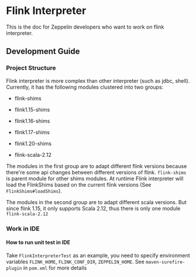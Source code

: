 # Flink Interpreter

This is the doc for Zeppelin developers who want to work on flink interpreter.

## Development Guide 

### Project Structure

Flink interpreter is more complex than other interpreter (such as jdbc, shell).
Currently, it has the following modules clustered into two groups:

* flink-shims
* flink1.15-shims
* flink1.16-shims
* flink1.17-shims
* flink1.20-shims

* flink-scala-2.12

The modules in the first group are to adapt different flink versions because there're some api changes between different versions of flink.
`flink-shims` is parent module for other shims modules. 
At runtime Flink interpreter will load the FlinkShims based on the current flink versions (See `FlinkShims#loadShims`). 
 
The modules in the second group are to adapt different scala versions. But since flink 1.15, it only supports Scala 2.12, thus there is only one module `flink-scala-2.12`

### Work in IDE

#### How to run unit test in IDE

Take `FlinkInterpreterTest` as an example, you need to specify environment variables `FLINK_HOME`, `FLINK_CONF_DIR`, `ZEPPELIN_HOME`. 
See `maven-surefire-plugin` in `pom.xml` for more details
